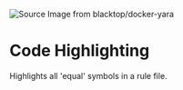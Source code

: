 ![][logo]

# Code Highlighting
Highlights all 'equal' symbols in a rule file.

[logo]: https://raw.githubusercontent.com/infosec-intern/vscode-yara/master/images/logo.png "Source Image from blacktop/docker-yara"
